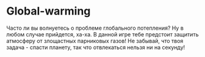 # Global-warming
Часто ли вы волнуетесь о проблеме глобального потепления? Ну в любом случае прийдется, ха-ха. В данной игре тебе предстоит защитить атмосферу от злощастных парниковых газов! 
Не забывай, что твоя задача - спасти планету, так что отвлекаться нельзя ни на секунду!
